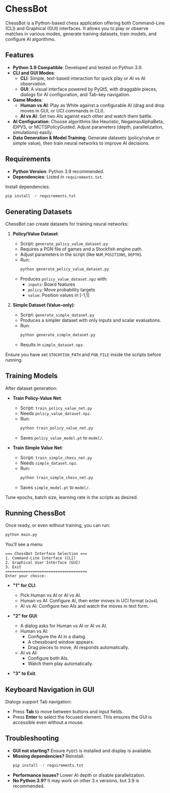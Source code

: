 # ChessBot

ChessBot is a Python-based chess application offering both Command-Line (CLI) and Graphical (GUI) interfaces. It allows you to play or observe matches in various modes, generate training datasets, train models, and configure AI algorithms.

## Features

- **Python 3.9 Compatible**: Developed and tested on Python 3.9.
- **CLI and GUI Modes**:  
  - **CLI**: Simple, text-based interaction for quick play or AI vs AI observation.
  - **GUI**: A visual interface powered by PyQt5, with draggable pieces, dialogs for AI configuration, and Tab-key navigation.
- **Game Modes**:
  - **Human vs AI**: Play as White against a configurable AI (drag and drop moves in GUI, or UCI commands in CLI).
  - **AI vs AI**: Set two AIs against each other and watch them battle.
- **AI Configuration**: Choose algorithms like Heuristic, NegamaxAlphaBeta, IDPVS, or MCTSPolicyGuided. Adjust parameters (depth, parallelization, simulations) easily.
- **Data Generation & Model Training**: Generate datasets (policy/value or simple value), then train neural networks to improve AI decisions.

## Requirements

- **Python Version**: Python 3.9 recommended.
- **Dependencies**: Listed in `requirements.txt`.

Install dependencies:
```bash
pip install -r requirements.txt
```

## Generating Datasets

ChessBot can create datasets for training neural networks:

1. **Policy/Value Dataset**:
   - Script: `generate_policy_value_dataset.py`
   - Requires a PGN file of games and a Stockfish engine path.
   - Adjust parameters in the script (like `NUM_POSITIONS`, `DEPTH`).
   - Run:
     ```bash
     python generate_policy_value_dataset.py
     ```
   - Produces `policy_value_dataset.npz` with:
     - `inputs`: Board features
     - `policy`: Move probability targets
     - `value`: Position values in [-1,1]

2. **Simple Dataset (Value-only)**:
   - Script: `generate_simple_dataset.py`
   - Produces a simpler dataset with only inputs and scalar evaluations.
   - Run:
     ```bash
     python generate_simple_dataset.py
     ```
   - Results in `simple_dataset.npz`.

Ensure you have set `STOCKFISH_PATH` and `PGN_FILE` inside the scripts before running.

## Training Models

After dataset generation:

- **Train Policy-Value Net**:
  - Script: `train_policy_value_net.py`
  - Needs `policy_value_dataset.npz`.
  - Run:
    ```bash
    python train_policy_value_net.py
    ```
  - Saves `policy_value_model.pt` to `model/`.

- **Train Simple Value Net**:
  - Script: `train_simple_chess_net.py`
  - Needs `simple_dataset.npz`.
  - Run:
    ```bash
    python train_simple_chess_net.py
    ```
  - Saves `simple_model.pt` to `model/`.

Tune epochs, batch size, learning rate in the scripts as desired.

## Running ChessBot

Once ready, or even without training, you can run:

```bash
python main.py
```

You’ll see a menu:
```
=== ChessBot Interface Selection ===
1. Command-Line Interface (CLI)
2. Graphical User Interface (GUI)
3. Exit
====================================
Enter your choice:
```

- **"1" for CLI**:
  - Pick Human vs AI or AI vs AI.
  - Human vs AI: Configure AI, then enter moves in UCI format (`e2e4`).
  - AI vs AI: Configure two AIs and watch the moves in text form.

- **"2" for GUI**:
  - A dialog asks for Human vs AI or AI vs AI.
  - Human vs AI:
    - Configure the AI in a dialog.
    - A chessboard window appears.
    - Drag pieces to move, AI responds automatically.
  - AI vs AI:
    - Configure both AIs.
    - Watch them play automatically.

- **"3" to Exit**.

## Keyboard Navigation in GUI

Dialogs support Tab navigation:
- Press **Tab** to move between buttons and input fields.
- Press **Enter** to select the focused element. This ensures the GUI is accessible even without a mouse.

## Troubleshooting

- **GUI not starting?** Ensure `PyQt5` is installed and display is available.
- **Missing dependencies?** Reinstall:
  ```bash
  pip install -r requirements.txt
  ```
- **Performance issues?** Lower AI depth or disable parallelization.
- **No Python 3.9?** It may work on other 3.x versions, but 3.9 is recommended.